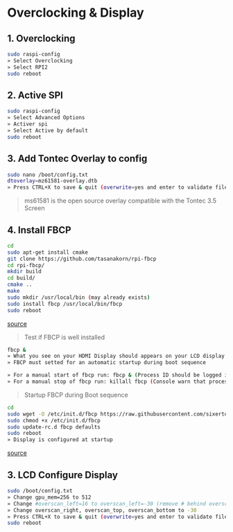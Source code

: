# Overclocking & Display

## 1. Overclocking

```bash
sudo raspi-config
» Select Overclocking
» Select RPI2
sudo reboot
```

## 2. Active SPI

```bash
sudo raspi-config
» Select Advanced Options
» Activer spi
» Select Active by default
sudo reboot
```

## 3. Add Tontec Overlay to config

```bash
sudo nano /boot/config.txt
dtoverlay=mz61581-overlay.dtb
» Press CTRL+X to save & quit (overwrite=yes and enter to validate filename)
```

> ms61581 is the open source overlay compatible with the Tontec 3.5 Screen

## 4. Install FBCP

```bash
cd
sudo apt-get install cmake
git clone https://github.com/tasanakorn/rpi-fbcp
cd rpi-fbcp/
mkdir build
cd build/
cmake ..
make
sudo mkdir /usr/local/bin (may already exists)
sudo install fbcp /usr/local/bin/fbcp
sudo reboot
```

[source](https://github.com/notro/fbtft/wiki/Framebuffer-use#framebuffer-mirroring)

> Test if FBCP is well installed

```bash
fbcp &
» What you see on your HDMI Display should appears on your LCD display
» FBCP must setted for an automatic startup during boot sequence

» For a manual start of fbcp run: fbcp & (Process ID should be logged in console)
» For a manual stop of fbcp run: killall fbcp (Console warn that process has been completed)
```

> Startup FBCP during Boot sequence

```bash
cd
sudo wget -O /etc/init.d/fbcp https://raw.githubusercontent.com/sixertoy/retrobox/master/files/fbcp
sudo chmod +x /etc/init.d/fbcp
sudo update-rc.d fbcp defaults
sudo reboot
» Display is configured at startup
```

[source](https://github.com/watterott/RPi-Display/blob/master/docu/FAQ.md)

## 3. LCD Configure Display

```bash
sudo /boot/config.txt
» Change gpu_mem=256 to 512
» Change #overscan_left=16 to overscan_left=-30 (remove # behind overscan)
» Change overscan_right, overscan_top, overscan_bottom to -30
» Press CTRL+X to save & quit (overwrite=yes and enter to validate filename)
sudo reboot
```
